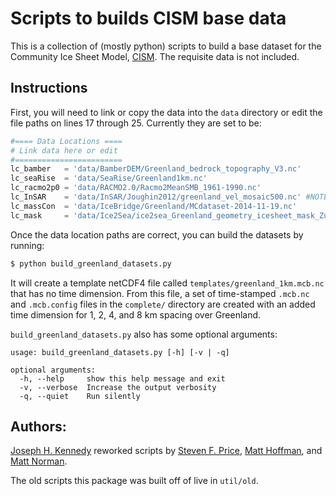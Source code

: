 Scripts to builds CISM base data
================================

This is a collection of (mostly python) scripts to build a base dataset for the
Community Ice Sheet Model, [CISM](https://github.com/CISM). The requisite data
is not included. 

Instructions
------------
First, you will need to link or copy the data into the `data` directory or edit
the file paths on lines 17 through 25. Currently they are set to be: 

```python
#==== Data Locations ====
# Link data here or edit 
#========================
lc_bamber   = 'data/BamberDEM/Greenland_bedrock_topography_V3.nc'
lc_seaRise  = 'data/SeaRise/Greenland1km.nc'
lc_racmo2p0 = 'data/RACMO2.0/Racmo2MeanSMB_1961-1990.nc'
lc_InSAR    = 'data/InSAR/Joughin2012/greenland_vel_mosaic500.nc' #NOTE:  will build this file from mosaicOffsets.* files
lc_massCon  = 'data/IceBridge/Greenland/MCdataset-2014-11-19.nc'
lc_mask     = 'data/Ice2Sea/ice2sea_Greenland_geometry_icesheet_mask_Zurich.nc'
```

Once the data location paths are correct, you can build the datasets by running:
```bash
$ python build_greenland_datasets.py
```

It will create a template netCDF4 file called `templates/greenland_1km.mcb.nc` 
that has no time dimension. From this file, a set of time-stamped `.mcb.nc` and 
`.mcb.config` files in the `complete/` directory are created with an added time
dimension for 1, 2, 4, and 8 km spacing over Greenland.

`build_greenland_datasets.py` also has some optional arguments:

```
usage: build_greenland_datasets.py [-h] [-v | -q]

optional arguments:
  -h, --help     show this help message and exit
  -v, --verbose  Increase the output verbosity
  -q, --quiet    Run silently
```

Authors:
--------
[Joseph H. Kennedy](https://github.com/jhkennedy) reworked scripts by 
[Steven F. Price](https://github.com/stephenprice), 
[Matt Hoffman](https://github.com/matthewhoffman), and 
[Matt Norman](https://github.com/matthewhoffman). 

The old scripts this package was built off of live in `util/old`.
